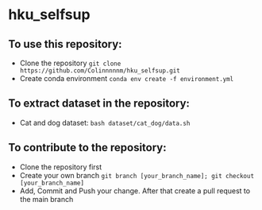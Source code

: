 # hku_selfsup

## To use this repository:

- Clone the repository ```git clone https://github.com/Colinnnnnm/hku_selfsup.git```
- Create conda environment ```conda env create -f environment.yml```


## To extract dataset in the repository:
- Cat and dog dataset: ```bash dataset/cat_dog/data.sh```

## To contribute to the repository:
- Clone the repository first
- Create your own branch ```git branch [your_branch_name]; git checkout [your_branch_name]```
- Add, Commit and Push your change. After that create a pull request to the main branch